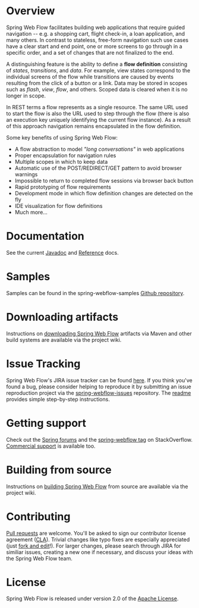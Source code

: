 # Overview

Spring Web Flow facilitates building web applications that require guided navigation -- e.g. a shopping cart, flight check-in, a loan application, and many others. In contrast to stateless, free-form navigation such use cases have a clear start and end point, one or more screens to go through in a specific order, and a set of changes that are not finalized to the end.

A distinguishing feature is the ability to define a **flow definition** consisting of *states*, *transitions*, and *data*. For example, view states correspond to the individual screens of the flow while transitions are caused by events resulting from the click of a button or a link. Data may be stored in scopes such as *flash*, *view*, *flow*, and others. Scoped data is cleared when it is no longer in scope.

In REST terms a flow represents as a single resource. The same URL used to start the flow is also the URL used to step through the flow (there is also an execution key uniquely identifying the current flow instance). As a result of this approach navigation remains encapsulated in the flow definition.

Some key benefits of using Spring Web Flow:

+ A flow abstraction to model *"long conversations"* in web applications
+ Proper encapsulation for navigation rules
+ Multiple scopes in which to keep data
+ Automatic use of the POST/REDIRECT/GET pattern to avoid browser warnings
+ Impossible to return to completed flow sessions via browser back button
+ Rapid prototyping of flow requirements
+ Development mode in which flow definition changes are detected on the fly
+ IDE visualization for flow definitions
+ Much more...

# Documentation

See the current [Javadoc](http://static.springsource.org/spring-webflow/docs/current/javadoc-api/) and [Reference](http://static.springsource.org/spring-webflow/docs/current/spring-webflow-reference/) docs.

# Samples

Samples can be found in the spring-webflow-samples [Github repository](https://github.com/SpringSource/spring-webflow-samples).

# Downloading artifacts

Instructions on [downloading Spring Web Flow](https://github.com/SpringSource/spring-webflow/wiki/Downloading-Spring-Web-Flow-Artifacts) artifacts via Maven and other build systems are available via the project wiki.

# Issue Tracking

Spring Web Flow's JIRA issue tracker can be found [here](http://jira.springsource.org/browse/SWF). If you think you've found a bug, please consider helping to reproduce it by submitting an issue reproduction project via the [spring-webflow-issues](https://github.com/springsource/spring-webflow-issues) repository. The [readme](https://github.com/springsource/spring-webflow-issues#readme) provides simple step-by-step instructions.

# Getting support

Check out the [Spring forums](http://forum.springsource.org/forumdisplay.php?36-Web-Flow) and the [spring-webflow tag](http://stackoverflow.com/questions/tagged/spring-webflow) on StackOverflow. [Commercial support](http://springsource.com/support/springsupport) is available too.

# Building from source

Instructions on [building Spring Web Flow](https://github.com/SpringSource/spring-webflow/wiki/Building-From-Source) from source are available via the project wiki.

# Contributing

[Pull requests](http://help.github.com/send-pull-requests) are welcome. You'll be asked to sign our contributor license agreement ([CLA](https://support.springsource.com/spring_committer_signup)). Trivial changes like typo fixes are especially appreciated (just [fork and edit](https://github.com/blog/844-forking-with-the-edit-button)!). For larger changes, please search through JIRA for similiar issues, creating a new one if necessary, and discuss your ideas with the Spring Web Flow team.

# License

Spring Web Flow is released under version 2.0 of the [Apache License](http://www.apache.org/licenses/LICENSE-2.0).



